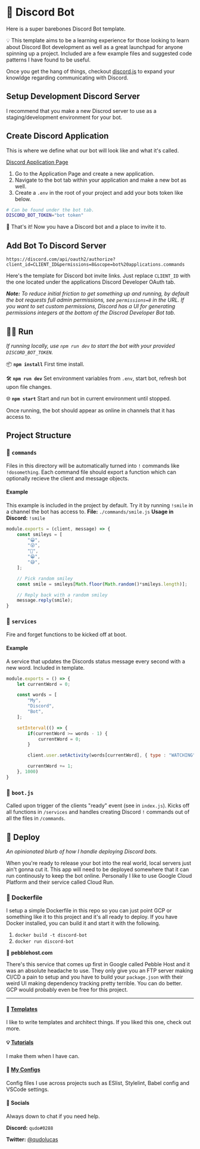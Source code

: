 # 🤖 Discord Bot
Here is a super barebones Discord Bot template. 

💡 This template aims to be a learning experience for those looking to learn about Discord Bot development as well as a great launchpad for anyone spinning up a project. Included are a few example files and suggested code patterns I have found to be useful.


Once you get the hang of things, checkout [discord.js](https://discord.js.org/#/docs/main/stable/general/welcome) to expand your knowldge regarding communicating with Discord.

## Setup Development Discord Server
I recommend that you make a new Discrod server to use as a staging/development environment for your bot.

## Create Discord Application 
This is where we define what our bot will look like and what it's called.

[Discord Application Page](https://discord.com/developers/applications/)

1. Go to the Application Page and create a new application.
2. Navigate to the bot tab within your application and make a new bot as well.
3. Create a `.env` in the root of your project and add your bots token like below. 

```bash
# Can be found under the bot tab.
DISCORD_BOT_TOKEN="bot token"
```

🎉 That's it! Now you have a Discord bot and a place to invite it to.

## Add Bot To Discord Server

`https://discord.com/api/oauth2/authorize?client_id=CLIENT_ID&permissions=8&scope=bot%20applications.commands`

Here's the template for Discord bot invite links. Just replace `CLIENT_ID` with the one located under the applications Discord Developer OAuth tab.

***Note:** To reduce initial friction to get something up and running, by default the bot requests full admin permissions, see `permissions=8` in the URL. If you want to set custom permissions, Discord has a UI for generating permissions integers at the bottom of the Discrod Developer Bot tab.*

## 🏃‍♂️ Run
*If running locally, use `npm run dev` to start the bot with your provided `DISCORD_BOT_TOKEN`.*

📦 **`npm install`** First time install.

🛠 **`npm run dev`** Set environment variables from `.env`, start bot, refresh bot upon file changes.

🌐 **`npm start`** Start and run bot in current environment until stopped.

Once running, the bot should appear as online in channels that it has access to.

## Project Structure
### 📁 `commands`
Files in this directory will be automatically turned into `!` commands like `!dosomething`. Each command file should export a function which can optionally recieve the client and message objects. 

#### Example
This example is included in the project by default. Try it by running `!smile` in a channel the bot has access to.
**File:** `./commands/smile.js`
**Usage in Discord:** `!smile`
```javascript
module.exports = (client, message) => {
    const smileys = [
        "😀",
        "😜",
        "🤪",
        "😁",
        "😅",
    ];

    // Pick random smiley
    const smile = smileys[Math.floor(Math.random()*smileys.length)];

    // Reply back with a random smiley
    message.reply(smile);
}
```

### 📁 `services`
Fire and forget functions to be kicked off at boot.

#### Example
A service that updates the Discords status message every second with a new word. Included in template.

```javascript
module.exports = () => {
    let currentWord = 0;

    const words = [
        "My",
        "Discord",
        "Bot",
    ];

    setInterval(() => {
        if(currentWord >= words - 1) {
            currentWord = 0;
        }

        client.user.setActivity(words[currentWord], { type : "WATCHING" });

        currentWord += 1;
    }, 1000)
}
```

### 👢 `boot.js`
Called upon trigger of the clients "ready" event (see in `index.js`). Kicks off all functions in `/services`  and handles creating Discord `!` commands out of all the files in `/commands`.

## 🚀 Deploy
*An opinionated blurb of how I handle deploying Discord bots.*

When you're ready to release your bot into the real world, local servers just ain't gonna cut it. This app will need to be deployed somewhere that it can run continously to keep the bot online. Personally I like to use Google Cloud Platform and their service called Cloud Run.

### 🐳 Dockerfile
I setup a simple Dockerfile in this repo so you can just point GCP or something like it to this project and it's all ready to deploy. If you have Docker installed, you can build it and start it with the following.
1. `docker build -t discord-bot`
2. `docker run discord-bot`

🚩 **pebblehost.com**

There's this service that comes up first in Google called Pebble Host and it was an absolute headache to use. They only give you an FTP server making CI/CD a pain to setup and you have to build your `package.json` with their weird UI making dependency tracking pretty terrible. You can do better. GCP would probably even be free for this project.

<hr />

#### 👀 [Templates]()
I like to write templates and architect things. If you liked this one, check out more.

#### 💡 [Tutorials]()
I make them when I have can. 

#### 📝 [My Configs](https://github.com/qudo-lucas/project-boilerplate--config-only)
Config files I use across projects such as ESlist, Stylelint, Babel config and VSCode settings.

#### 💬 Socials
Always down to chat if you need help.

**Discord:** `qudo#0288`

**Twitter:** [@qudolucas](https://twitter.com/qudolucas)
